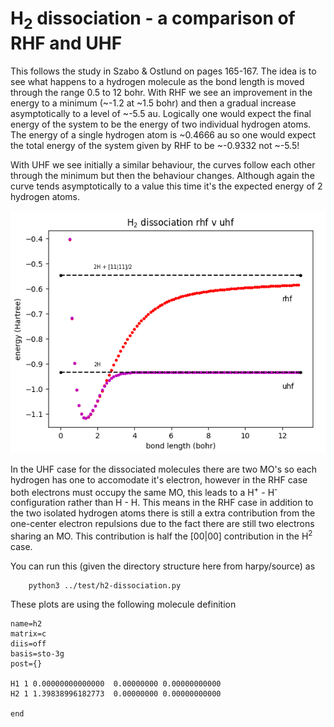 # H<sub>2</sub> dissociation - a comparison of RHF and UHF

This follows the study in Szabo & Ostlund on pages 165-167. The idea is to see what happens to a hydrogen molecule as the bond length is moved through the range 0.5 to 12 bohr. With RHF we see an improvement in the energy to a minimum (~-1.2 at ~1.5 bohr) and then a gradual increase asymptotically to a level of ~-5.5 au. Logically one would expect the final energy of the system to be the energy of two individual hydrogen atoms. The energy of a single hydrogen atom is ~0.4666 au so one would expect the total energy of the system given by RHF to be ~-0.9332 not ~-5.5!

With UHF we see initially a similar behaviour, the curves follow each other through the minimum but then the behaviour changes. Although again the curve tends asymptotically to a value this time it's the expected energy of 2 hydrogen atoms. 

![](../media/h2-dissociation.png)

In the UHF case for the dissociated molecules there are two MO's so each hydrogen has one to accomodate it's electron, however in the RHF case both electrons must occupy the same MO, this leads to a H<sup>+</sup> - H<sup>-</sup> configuration rather than H - H. This means in the RHF case in addition to the two isolated hydrogen atoms there is still a extra contribution from the one-center electron repulsions due to the fact there are still two electrons sharing an MO. This contribution is half the [00|00] contribution in the H<sup>2</sup> case. 

You can run this (given the directory structure here from harpy/source) as 

		python3 ../test/h2-dissociation.py

These plots are using the following molecule definition
```
name=h2
matrix=c
diis=off
basis=sto-3g
post={}

H1 1 0.00000000000000  0.00000000 0.00000000000
H2 1 1.39838996182773  0.00000000 0.00000000000

end
```